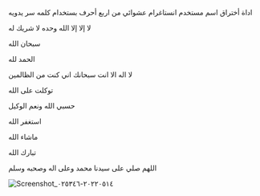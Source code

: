 اداة أختراق اسم مستخدم انستاغرام عشوائي
من اربع أحرف بستخدام كلمه سر يدويه


لا إلا إلا الله وحده لا شريك له


سبحان الله


الحمد لله


لا اله الا انت سبحانك اني كنت من الظالمين


توكلت على الله


حسبي الله ونعم الوكيل


استغفر الله


ماشاء الله


تبارك الله


اللهم صلي على سيدنا محمد وعلى اله وصحبه وسلم













![Screenshot_٢٠٢٢٠٥١٤-٠٢٥٣٤٦](https://user-images.githubusercontent.com/103214710/168408168-ecfdc88f-8eae-422b-8b6a-93abd09164ae.jpg)









